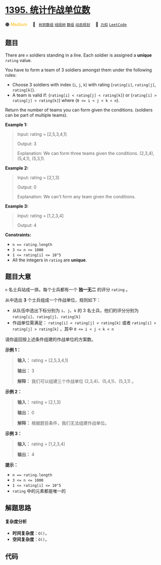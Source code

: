 # [1395. 统计作战单位数](https://2xiao.github.io/leetcode-js/problem/1395.html)

🟠 <font color=#ffb800>Medium</font>&emsp; 🔖&ensp; [`树状数组`](/tag/binary-indexed-tree.md) [`线段树`](/tag/segment-tree.md) [`数组`](/tag/array.md) [`动态规划`](/tag/dynamic-programming.md)&emsp; 🔗&ensp;[`力扣`](https://leetcode.cn/problems/count-number-of-teams) [`LeetCode`](https://leetcode.com/problems/count-number-of-teams)

## 题目

There are `n` soldiers standing in a line. Each soldier is assigned a
**unique** `rating` value.

You have to form a team of 3 soldiers amongst them under the following rules:

  * Choose 3 soldiers with index (`i`, `j`, `k`) with rating (`rating[i]`, `rating[j]`, `rating[k]`).
  * A team is valid if: (`rating[i] < rating[j] < rating[k]`) or (`rating[i] > rating[j] > rating[k]`) where (`0 <= i < j < k < n`).

Return the number of teams you can form given the conditions. (soldiers can be
part of multiple teams).



**Example 1:**

> Input: rating = [2,5,3,4,1]
> 
> Output: 3
> 
> Explanation: We can form three teams given the conditions. (2,3,4), (5,4,1), (5,3,1). 

**Example 2:**

> Input: rating = [2,1,3]
> 
> Output: 0
> 
> Explanation: We can't form any team given the conditions.

**Example 3:**

> Input: rating = [1,2,3,4]
> 
> Output: 4

**Constraints:**

  * `n == rating.length`
  * `3 <= n <= 1000`
  * `1 <= rating[i] <= 10^5`
  * All the integers in `rating` are **unique**.


## 题目大意

 `n` 名士兵站成一排。每个士兵都有一个 **独一无二** 的评分 `rating` 。

从中选出 **3** 个士兵组成一个作战单位，规则如下：

  * 从队伍中选出下标分别为 `i`、`j`、`k` 的 3 名士兵，他们的评分分别为 `rating[i]`、`rating[j]`、`rating[k]`
  * 作战单位需满足： `rating[i] < rating[j] < rating[k]` 或者 `rating[i] > rating[j] > rating[k]` ，其中  `0 <= i < j < k < n`

请你返回按上述条件组建的作战单位的方案数。



**示例 1：**

> 
> 
> 
> 
> 
> **输入：** rating = [2,5,3,4,1]
> 
> **输出：** 3
> 
> **解释：** 我们可以组建三个作战单位 (2,3,4)、(5,4,1)、(5,3,1) 。
> 
> 

**示例 2：**

> 
> 
> 
> 
> 
> **输入：** rating = [2,1,3]
> 
> **输出：** 0
> 
> **解释：** 根据题目条件，我们无法组建作战单位。
> 
> 

**示例 3：**

> 
> 
> 
> 
> 
> **输入：** rating = [1,2,3,4]
> 
> **输出：** 4
> 
> 



**提示：**

  * `n == rating.length`
  * `3 <= n <= 1000`
  * `1 <= rating[i] <= 10^5`
  * `rating` 中的元素都是唯一的


## 解题思路

#### 复杂度分析

- **时间复杂度**：`O()`，
- **空间复杂度**：`O()`，

## 代码

```javascript

```